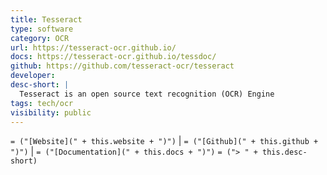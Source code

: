 ```yaml
---
title: Tesseract
type: software
category: OCR
url: https://tesseract-ocr.github.io/
docs: https://tesseract-ocr.github.io/tessdoc/
github: https://github.com/tesseract-ocr/tesseract
developer:
desc-short: |
  Tesseract is an open source text recognition (OCR) Engine
tags: tech/ocr
visibility: public
---
```

`= ("[Website](" + this.website + ")")` |  `= ("[Github](" + this.github + ")")` | `= ("[Documentation](" + this.docs + ")")`
`= ("> " + this.desc-short)`